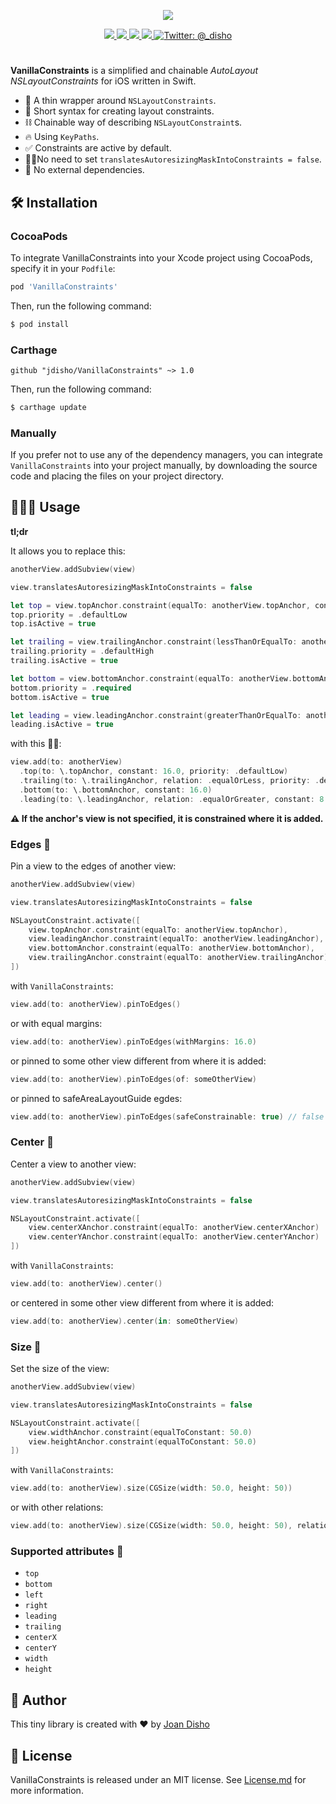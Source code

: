 <p align="center">
  <img src="https://github.com/jdisho/VanillaConstraints/blob/master/Images/logo.png">
</p>
<p align="center">
  <a href="https://github.com/jdisho/VanillaConstraints">
        <img src="https://img.shields.io/cocoapods/p/VanillaConstraints.svg?style=flat" />
  </a>
  <a href="https://swift.org">
        <img src="https://img.shields.io/badge/Swift-4.0-orange.svg" />
  </a>
  <a href="https://cocoapods.org/pods/VanillaConstraints">
        <img src="https://img.shields.io/cocoapods/v/VanillaConstraints.svg" />
  </a>
  <a href="">
        <img src="https://img.shields.io/badge/Carthage-compatible-4BC51D.svg?style=flat" />
  </a>
  <a href="https://twitter.com/_disho">
        <img src="https://img.shields.io/badge/twitter-@_disho-blue.svg?style=flat" alt="Twitter: @_disho" />
  </a>

 
</p>

#
**VanillaConstraints** is a simplified and chainable *AutoLayout NSLayoutConstraints* for iOS written in Swift.

- 🌯 A thin wrapper around `NSLayoutConstraints`.
- 🍬 Short syntax for creating layout constraints.
- ⛓ Chainable way of describing `NSLayoutConstraint`s.
- 🔥 Using `KeyPaths`.
- ✅ Constraints are active by default.
- 🧘‍♂️No need to set `translatesAutoresizingMaskIntoConstraints = false`.
- 🤙 No external dependencies.

## 🛠 Installation

### CocoaPods

To integrate VanillaConstraints into your Xcode project using CocoaPods, specify it in your `Podfile`:

```ruby
pod 'VanillaConstraints'
```

Then, run the following command:

```bash
$ pod install
```

### Carthage 
```
github "jdisho/VanillaConstraints" ~> 1.0
```

Then, run the following command:

```bash
$ carthage update
```

### Manually

If you prefer not to use any of the dependency managers, you can integrate `VanillaConstraints` into your project manually, by downloading the source code and placing the files on your project directory.

## 👨🏻‍💻 Usage
**tl;dr**

It allows you to replace this: 

```swift
anotherView.addSubview(view)

view.translatesAutoresizingMaskIntoConstraints = false

let top = view.topAnchor.constraint(equalTo: anotherView.topAnchor, constant: 16.0)
top.priority = .defaultLow
top.isActive = true

let trailing = view.trailingAnchor.constraint(lessThanOrEqualTo: anotherView.trailingAnchor)
trailing.priority = .defaultHigh
trailing.isActive = true

let bottom = view.bottomAnchor.constraint(equalTo: anotherView.bottomAnchor, constant: 16.0)
bottom.priority = .required
bottom.isActive = true

let leading = view.leadingAnchor.constraint(greaterThanOrEqualTo: anotherView.leadingAnchor, constant: 8.0)
leading.isActive = true
```

with this 💁‍♂️:
```swift
view.add(to: anotherView)
  .top(to: \.topAnchor, constant: 16.0, priority: .defaultLow)
  .trailing(to: \.trailingAnchor, relation: .equalOrLess, priority: .defaultHigh)
  .bottom(to: \.bottomAnchor, constant: 16.0)
  .leading(to: \.leadingAnchor, relation: .equalOrGreater, constant: 8.0)
```

**⚠️ If the anchor's view is not specified, it is constrained where it is added.**

### Edges 🤲

Pin a view to the edges of another view:

```swift
anotherView.addSubview(view)

view.translatesAutoresizingMaskIntoConstraints = false

NSLayoutConstraint.activate([
    view.topAnchor.constraint(equalTo: anotherView.topAnchor),
    view.leadingAnchor.constraint(equalTo: anotherView.leadingAnchor),
    view.bottomAnchor.constraint(equalTo: anotherView.bottomAnchor),
    view.trailingAnchor.constraint(equalTo: anotherView.trailingAnchor)
])
```

with `VanillaConstraints`:

```swift
view.add(to: anotherView).pinToEdges()
```

or with equal margins:

```swift
view.add(to: anotherView).pinToEdges(withMargins: 16.0)
```

or pinned to some other view different from where it is added:

```swift
view.add(to: anotherView).pinToEdges(of: someOtherView)
```

or pinned to safeAreaLayoutGuide egdes:

```swift
view.add(to: anotherView).pinToEdges(safeConstrainable: true) // false by default
```

### Center 🖖

Center a view to another view:

```swift
anotherView.addSubview(view)

view.translatesAutoresizingMaskIntoConstraints = false

NSLayoutConstraint.activate([
    view.centerXAnchor.constraint(equalTo: anotherView.centerXAnchor)
    view.centerYAnchor.constraint(equalTo: anotherView.centerYAnchor)
])
```

with `VanillaConstraints`:

```swift
view.add(to: anotherView).center()
```

or centered in some other view different from where it is added:

```swift
view.add(to: anotherView).center(in: someOtherView)
```

### Size 👋

Set the size of the view:

```swift
anotherView.addSubview(view)

view.translatesAutoresizingMaskIntoConstraints = false

NSLayoutConstraint.activate([
    view.widthAnchor.constraint(equalToConstant: 50.0)
    view.heightAnchor.constraint(equalToConstant: 50.0)
])
```

with `VanillaConstraints`:

```swift
view.add(to: anotherView).size(CGSize(width: 50.0, height: 50))
```

or with other relations: 

```swift
view.add(to: anotherView).size(CGSize(width: 50.0, height: 50), relation: .equalOrLess) // .equal by default 
```

### Supported attributes 🚚

- `top`
- `bottom`
- `left`
- `right`
- `leading`
- `trailing`
- `centerX`
- `centerY`
- `width`
- `height`
 
## 🐨 Author
This tiny library is created with ❤️ by [Joan Disho](https://twitter.com/_disho)

## 📃 License
VanillaConstraints is released under an MIT license. See [License.md](https://github.com/jdisho/VanillaConstraints/blob/master/LICENSE) for more information.







